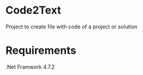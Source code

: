 # Code2Text
Project to create file with code of a project or solution

# Requirements
.Net Framwork 4.7.2
